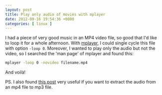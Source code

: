 ```yaml
--- 
layout: post
title: Play only audio of movies with mplayer
date: 2012-09-16 19:54:36 +0800
categories: [ linux ]
---
```


I had a piece of very good music in an MP4 video file, so good that I'd like to loop it for a whole afternoon.
With [mplayer][mplayer], I could single cycle this file with option `-loop 0`.
Moreover, I wanted to play only the audio but not the video, so I searched the 'man page' of mplayer and found this:

<!-- more -->

``` bash
mplayer -loop 0 -novideo filename.mp4
```

And voilà!

PS. I also found [this post][extract-audio] very useful if you want to extract the audio from an mp4 file to mp3 file.

[mplayer]:          http://www.mplayerhq.hu/
[extract-audio]:    http://blog.edwards-research.com/2010/12/linux-extract-audio-from-mp4-video-audio-to-mp3-audio/
